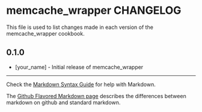 memcache_wrapper CHANGELOG
==========================

This file is used to list changes made in each version of the memcache_wrapper cookbook.

0.1.0
-----
- [your_name] - Initial release of memcache_wrapper

- - -
Check the [Markdown Syntax Guide](http://daringfireball.net/projects/markdown/syntax) for help with Markdown.

The [Github Flavored Markdown page](http://github.github.com/github-flavored-markdown/) describes the differences between markdown on github and standard markdown.
